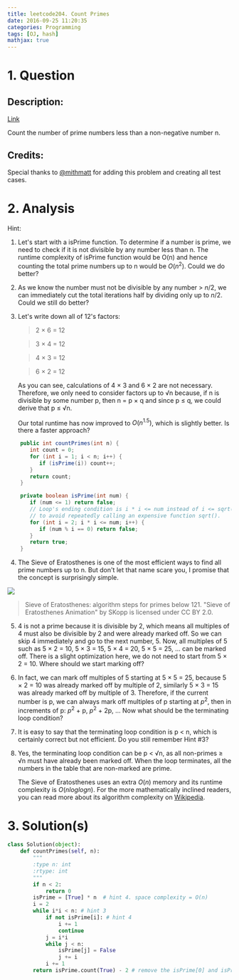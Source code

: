 ```yaml
---
title: leetcode204. Count Primes
date: 2016-09-25 11:20:35
categories: Programming
tags: [OJ, hash]
mathjax: true
---
```


# 1. Question
## Description:
[Link](https://leetcode.com/problems/count-primes/)

Count the number of prime numbers less than a non-negative number n.

## Credits:
Special thanks to [@mithmatt]() for adding this problem and creating all test cases.
# 2. Analysis
Hint:

1. Let's start with a isPrime function. To determine if a number is prime, we need to check if it is not divisible by any number less than n. The runtime complexity of isPrime function would be O(n) and hence counting the total prime numbers up to n would be $O(n^{2})$. Could we do better?


2. As we know the number must not be divisible by any number > $n / 2$, we can immediately cut the total iterations half by dividing only up to $n / 2$. Could we still do better?

3. Let's write down all of 12's factors:

    > 2 × 6 = 12

    > 3 × 4 = 12

    > 4 × 3 = 12

    > 6 × 2 = 12

    As you can see, calculations of 4 × 3 and 6 × 2 are not necessary. Therefore, we only need to consider factors up to √n because, if n is divisible by some number p, then n = p × q and since p ≤ q, we could derive that p ≤ √n.

    Our total runtime has now improved to $O(n^{1.5})$, which is slightly better. Is there a faster approach?
```java
    public int countPrimes(int n) {
       int count = 0;
       for (int i = 1; i < n; i++) {
          if (isPrime(i)) count++;
       }
       return count;
    }

    private boolean isPrime(int num) {
       if (num <= 1) return false;
       // Loop's ending condition is i * i <= num instead of i <= sqrt(num)
       // to avoid repeatedly calling an expensive function sqrt().
       for (int i = 2; i * i <= num; i++) {
          if (num % i == 0) return false;
       }
       return true;
    }
```

4. The Sieve of Eratosthenes is one of the most efficient ways to find all prime numbers up to n. But don't let that name scare you, I promise that the concept is surprisingly simple.


![](/leetcode204-Count-Primes/Sieve_of_Eratosthenes_animation.gif)

>Sieve of Eratosthenes: algorithm steps for primes below 121. "Sieve of Eratosthenes Animation" by SKopp is licensed under CC BY 2.0.


5. 4 is not a prime because it is divisible by 2, which means all multiples of 4 must also be divisible by 2 and were already marked off. So we can skip 4 immediately and go to the next number, 5. Now, all multiples of 5 such as 5 × 2 = 10, 5 × 3 = 15, 5 × 4 = 20, 5 × 5 = 25, ... can be marked off. There is a slight optimization here, we do not need to start from 5 × 2 = 10. Where should we start marking off?

6. In fact, we can mark off multiples of 5 starting at 5 × 5 = 25, because 5 × 2 = 10 was already marked off by multiple of 2, similarly 5 × 3 = 15 was already marked off by multiple of 3. Therefore, if the current number is p, we can always mark off multiples of p starting at $p^{2}$, then in increments of p: $p^{2}$ + p, $p^{2}$ + 2p, ... Now what should be the terminating loop condition?

7. It is easy to say that the terminating loop condition is p < n, which is certainly correct but not efficient. Do you still remember Hint #3?

8. Yes, the terminating loop condition can be p < √n, as all non-primes ≥ √n must have already been marked off. When the loop terminates, all the numbers in the table that are non-marked are prime.

    The Sieve of Eratosthenes uses an extra $O(n)$ memory and its runtime complexity is $O(n log log n)$. For the more mathematically inclined readers, you can read more about its algorithm complexity on [Wikipedia](https://en.wikipedia.org/wiki/Sieve_of_Eratosthenes#Algorithm_complexity).
# 3. Solution(s)
```python
class Solution(object):
    def countPrimes(self, n):
        """
        :type n: int
        :rtype: int
        """
        if n < 2:
            return 0
        isPrime = [True] * n  # hint 4. space complexity = O(n)
        i = 2
        while i*i < n: # hint 3
            if not isPrime[i]: # hint 4
                i += 1
                continue
            j = i*i
            while j < n:
                isPrime[j] = False
                j += i
            i += 1
        return isPrime.count(True) - 2 # remove the isPrime[0] and isPrime[1]
```
